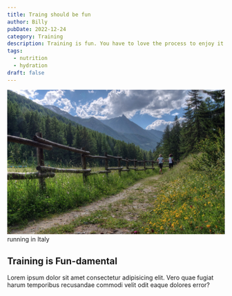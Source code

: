 ```yaml
---
title: Traing should be fun
author: Billy
pubDate: 2022-12-24
category: Training
description: Training is fun. You have to love the process to enjoy it.....
tags:
  - nutrition
  - hydration
draft: false
---
```

![The Italial Alps](/src/assets/mountains-italy-alps-1280.jpg) running in Italy
## Training is Fun-damental
Lorem ipsum dolor sit amet consectetur adipisicing elit. Vero quae fugiat harum temporibus recusandae commodi velit odit eaque dolores error?

